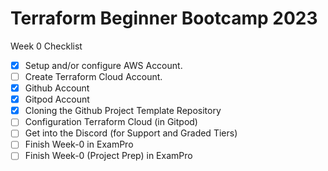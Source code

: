 # Terraform Beginner Bootcamp 2023

Week 0 Checklist
- [x] Setup and/or configure AWS Account.
- [ ] Create Terraform Cloud Account.
- [x] Github Account 
- [x] Gitpod Account
- [x] Cloning the Github Project Template Repository
- [ ] Configuration Terraform Cloud (in Gitpod)
- [ ] Get into the Discord (for Support and Graded Tiers)
- [ ] Finish Week-0 in ExamPro
- [ ] Finish Week-0 (Project Prep) in ExamPro

